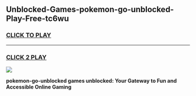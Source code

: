 
## Unblocked-Games-pokemon-go-unblocked-Play-Free-tc6wu
<h3>
<a href="https://premium76.site?title=pokemon-go-unblocked&ref=20M">CLICK TO PLAY</a></h3>
<hr>

<h3>
<a href="https://premium76.site?title=pokemon-go-unblocked&ref=20M">CLICK 2 PLAY</a>
  
</h3>

<a href="https://premium76.site?title=pokemon-go-unblocked&ref=19M"><img src="https://clearcache.store/games.png"></a>


**pokemon-go-unblocked games unblocked: Your Gateway to Fun and Accessible Online Gaming**
